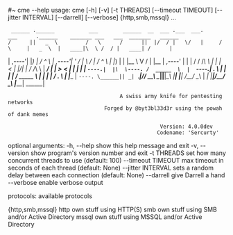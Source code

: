  #~ cme --help
usage: cme [-h] [-v] [-t THREADS] [--timeout TIMEOUT] [--jitter INTERVAL]
          [--darrell] [--verbose]
          {http,smb,mssql} ...

     ______ .______           ___        ______  __  ___ .___  ___.      ___      .______    _______ ___   ___  _______   ______
    /      ||   _  \         /   \      /      ||  |/  / |   \/   |     /   \     |   _  \  |   ____|\  \ /  / |   ____| /      |
   |  ,----'|  |_)  |       /  ^  \    |  ,----'|  '  /  |  \  /  |    /  ^  \    |  |_)  | |  |__    \  V  /  |  |__   |  ,----'
   |  |     |      /       /  /_\  \   |  |     |    <   |  |\/|  |   /  /_\  \   |   ___/  |   __|    >   <   |   __|  |  |
   |  `----.|  |\  \----. /  _____  \  |  `----.|  .  \  |  |  |  |  /  _____  \  |  |      |  |____  /  .  \  |  |____ |  `----.
    \______|| _| `._____|/__/     \__\  \______||__|\__\ |__|  |__| /__/     \__\ | _|      |_______|/__/ \__\ |_______| \______|

                                        A swiss army knife for pentesting networks
                                   Forged by @byt3bl33d3r using the powah of dank memes

                                                     Version: 4.0.0dev
                                                    Codename: 'Sercurty'

optional arguments:
 -h, --help         show this help message and exit
 -v, --version      show program's version number and exit
 -t THREADS         set how many concurrent threads to use (default: 100)
 --timeout TIMEOUT  max timeout in seconds of each thread (default: None)
 --jitter INTERVAL  sets a random delay between each connection (default: None)
 --darrell          give Darrell a hand
 --verbose          enable verbose output

protocols:
 available protocols

 {http,smb,mssql}
   http             own stuff using HTTP(S)
   smb              own stuff using SMB and/or Active Directory
   mssql            own stuff using MSSQL and/or Active Directory

